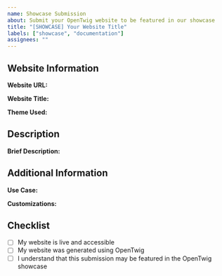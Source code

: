 ```yaml
---
name: Showcase Submission
about: Submit your OpenTwig website to be featured in our showcase
title: "[SHOWCASE] Your Website Title"
labels: ["showcase", "documentation"]
assignees: ""
---
```


## Website Information

**Website URL:** 
<!-- Provide the live URL of your OpenTwig website -->

**Website Title:** 
<!-- The title/name of your website -->

**Theme Used:** 
<!-- Which OpenTwig theme did you use? (default, dark, minimal, colorful, azure) -->

## Description

**Brief Description:** 
<!-- Provide a 1-2 sentence description of your website and what it showcases -->

## Additional Information

**Use Case:** 
<!-- Is this a personal site, business page, portfolio, etc.? -->

**Customizations:** 
<!-- Did you modify any default settings or add custom CSS? -->

## Checklist

- [ ] My website is live and accessible
- [ ] My website was generated using OpenTwig
- [ ] I understand that this submission may be featured in the OpenTwig showcase

